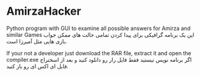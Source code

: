 # AmirzaHacker
Python program with GUI to examine all possible answers for Amirza and similar Games
این یک برنامه گرافیکی برای پیدا کردن تمامی حالت های ممکن جواب بازی هایی مثل آمیرزا است.

If your not a developer just download the RAR file, extract it and open the compiler.exe
اگر برنامه نویس نیستید فقط فایل رار رو دانلود کنید و بعد از اسختراج فایل ای اکس ای رو باز کنید.

